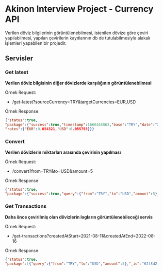 # Akinon Interview Project - Currency API

Verilen döviz bilgilerinin görüntülenebilmesi, istenilen dövize göre çeviri yapılabilmesi, yapılan çevirilerin kayıtlarının db de tutulabilmesiyle alakalı işlemleri yapabilen bir projedir.

## Servisler

### Get latest 

**Verilen döviz bilgisinin diğer dövizlerde karşılığının görüntülenebilmesi**

Örnek Request:
* /get-latest?sourceCurrency=TRY&targetCurrencies=EUR,USD

Örnek Response
```json
{"status":true,
"package":{"success":true,"timestamp":1660468863,"base":"TRY","date":"2022-08-14",
"rates":{"EUR":0.054321,"USD":0.055753}}}
```

### Convert

**Verilen dövizlerin miktarları arasında çevirinin yapılması**

Örnek Request:
* /convert?from=TRY&to=USD&amount=5

Örnek Response
```json
{"status":true,
"package":{"success":true,"query":{"from":"TRY","to":"USD","amount":5},"info":{"timestamp":1660469103,"rate":0.055753},"date":"2022-08-14","result":0.278765}}
```

### Get Transactions

**Daha önce çevirilmiş olan dövizlerin logların görüntülenebileceği servis**

Örnek Request:
* /get-transactions?createdAtStart=2021-08-11&createdAtEnd=2022-08-16

Örnek Response
```json
{"status":true,
"package":[{"query":{"from":"TRY","to":"USD","amount":5},"_id":"62f8d2f0a44b6fcb0515d5bd","result":0.278765,"createdAt":"2022-08-14T10:48:16.216Z"}]}
```

